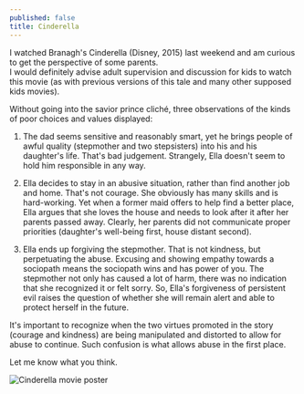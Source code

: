 ```yaml
---
published: false
title: Cinderella
---
```



I watched Branagh's Cinderella (Disney, 2015) last weekend and am curious to get the perspective of some parents.  
I would definitely advise adult supervision and discussion for kids to watch this movie (as with previous versions of this tale and many other supposed kids movies).  

Without going into the savior prince cliché, three observations of the kinds of poor choices and values displayed:  

1. The dad seems sensitive and reasonably smart, yet he brings people of awful quality (stepmother and two stepsisters) into his and his daughter's life. That's bad judgement. Strangely, Ella  doesn't seem to hold him responsible in any way.  

2. Ella decides to stay in an abusive situation, rather than find another job and home. That's not courage. She obviously has many skills and is hard-working. Yet when a former maid offers to help find a better place, Ella argues that she loves the house and needs to look after it after her parents passed away. Clearly, her parents did not communicate proper priorities (daughter's well-being first, house distant second).  

3. Ella ends up forgiving the stepmother. That is not kindness, but perpetuating the abuse. Excusing and showing empathy towards a sociopath means the sociopath wins and has power of you. The stepmother not only has caused a lot of harm, there was no indication that she recognized it or felt sorry. So, Ella's forgiveness of persistent evil raises the question of whether she will remain alert and able to protect herself in the future.

It's important to recognize when the two virtues promoted in the story (courage and kindness) are being manipulated and distorted to allow for abuse to continue. Such confusion is what allows abuse in the first place.

Let me know what you think.

![Cinderella movie poster]({{site.baseurl}}/archives/images/Cinderella.jpg)
